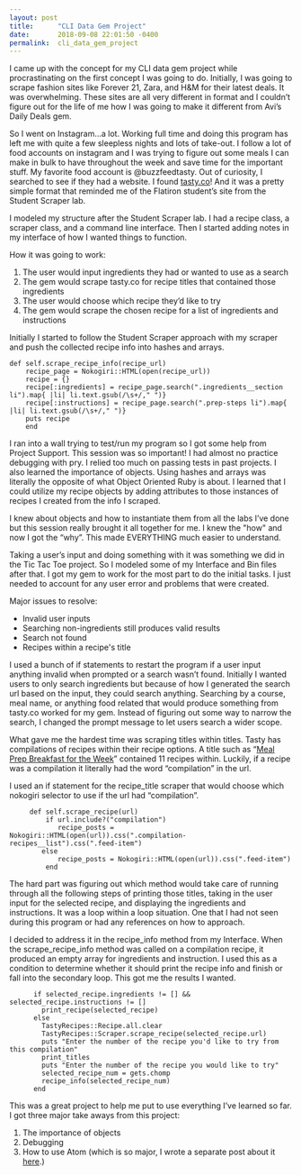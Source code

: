 ```yaml
---
layout: post
title:      "CLI Data Gem Project"
date:       2018-09-08 22:01:50 -0400
permalink:  cli_data_gem_project
---
```




I came up with the concept for my CLI data gem project while procrastinating on the first concept I was going to do.  Initially, I was going to scrape fashion sites like Forever 21, Zara, and H&M for their latest deals.  It was overwhelming.  These sites are all very different in format and I couldn’t figure out for the life of me how I was going to make it different from Avi’s Daily Deals gem.

So I went on Instagram…a lot.  Working full time and doing this program has left me with quite a few sleepless nights and lots of take-out.  I follow a lot of food accounts on instagram and I was trying to figure out some meals I can make in bulk to have throughout the week and save time for the important stuff.  My favorite food account is @buzzfeedtasty.  Out of curiosity, I searched to see if they had a website. I found [tasty.co](https://tasty.co/)! And it was a pretty simple format that reminded me of the Flatiron student’s site from the Student Scraper lab.

I modeled my structure after the Student Scraper lab.  I had a recipe class, a scraper class, and a command line interface.  Then I started adding notes in my interface of how I wanted things to function.  

How it was going to work:
1. The user would input ingredients they had or wanted to use as a search
2. The gem would scrape tasty.co for recipe titles that contained those ingredients
3. The user would choose which recipe they’d like to try
4. The gem would scrape the chosen recipe for a list of ingredients and instructions

Initially I started to follow the Student Scraper approach with my scraper and push the collected recipe info into hashes and arrays.  

```
def self.scrape_recipe_info(recipe_url)
    recipe_page = Nokogiri::HTML(open(recipe_url))
    recipe = {}
    recipe[:ingredients] = recipe_page.search(".ingredients__section li").map{ |li| li.text.gsub(/\s+/," ")}
    recipe[:instructions] = recipe_page.search(".prep-steps li").map{ |li| li.text.gsub(/\s+/," ")}
    puts recipe
	end
```

I ran into a wall trying to test/run my program so I got some help from Project Support.  This session was so important! I had almost no practice debugging with pry.  I relied too much on passing tests in past projects.  I also learned the importance of objects.  Using hashes and arrays was literally the opposite of what Object Oriented Ruby is about.  I learned that I could utilize my recipe objects by adding attributes to those instances of recipes I created from the info I scraped.

I knew about objects and how to instantiate them from all the labs I’ve done but this session really brought it all together for me.  I knew the "how" and now I got the “why”.  This made EVERYTHING much easier to understand.

Taking a user’s input and doing something with it was something we did in the Tic Tac Toe project.  So I modeled some of my Interface and Bin files after that. I got my gem to work for the most part to do the initial tasks.  I just needed to account for any user error and problems that were created.

Major issues to resolve:
* Invalid user inputs
* Searching non-ingredients still produces valid results
* Search not found
* Recipes within a recipe's title

I used a bunch of if statements to restart the program if a user input anything invalid when prompted or a search wasn’t found.  Initially I wanted users to only search ingredients but because of how I generated the search url based on the input, they could search anything.  Searching by a course, meal name, or anything food related that would produce something from tasty.co worked for my gem.  Instead of figuring out some way to narrow the search, I changed the prompt message to let users search a wider scope.

What gave me the hardest time was scraping titles within titles.  Tasty has compilations of recipes within their recipe options.  A title such as “[Meal Prep Breakfast for the Week](https://tasty.co/compilation/meal-prep-breakfast-for-the-week)” contained 11 recipes within.  Luckily, if a recipe was a compilation it literally had the word “compilation” in the url.  

I used an if statement for the recipe_title scraper that would choose which nokogiri selector to use if the url had “compilation”.  

```
     def self.scrape_recipe(url)
         if url.include?("compilation")
            recipe_posts = Nokogiri::HTML(open(url)).css(".compilation-recipes__list").css(".feed-item")
        else
            recipe_posts = Nokogiri::HTML(open(url)).css(".feed-item")
         end
```

The hard part was figuring out which method would take care of running through all the following steps of printing those titles, taking in the user input for the selected recipe, and displaying the ingredients and instructions.  It was a loop within a loop situation.  One that I had not seen during this program or had any references on how to approach.

I decided to address it in the recipe_info method from my Interface.  When the scrape_recipe_info method was called on a compilation recipe, it produced an empty array for ingredients and instruction.  I used this as a condition to determine whether it should print the recipe info and finish or fall into the secondary loop.  This got me the results I wanted.

```
      if selected_recipe.ingredients != [] && selected_recipe.instructions != []
        print_recipe(selected_recipe)
      else
        TastyRecipes::Recipe.all.clear
        TastyRecipes::Scraper.scrape_recipe(selected_recipe.url)
        puts "Enter the number of the recipe you'd like to try from this compilation"
        print_titles
        puts "Enter the number of the recipe you would like to try"
        selected_recipe_num = gets.chomp
        recipe_info(selected_recipe_num)
      end
```

This was a great project to help me put to use everything I’ve learned so far.  I got three major take aways from this project:

1. The importance of objects
2. Debugging
3. How to use Atom (which is so major, I wrote a separate post about it [here](https://phumphrey23.github.io/).)
